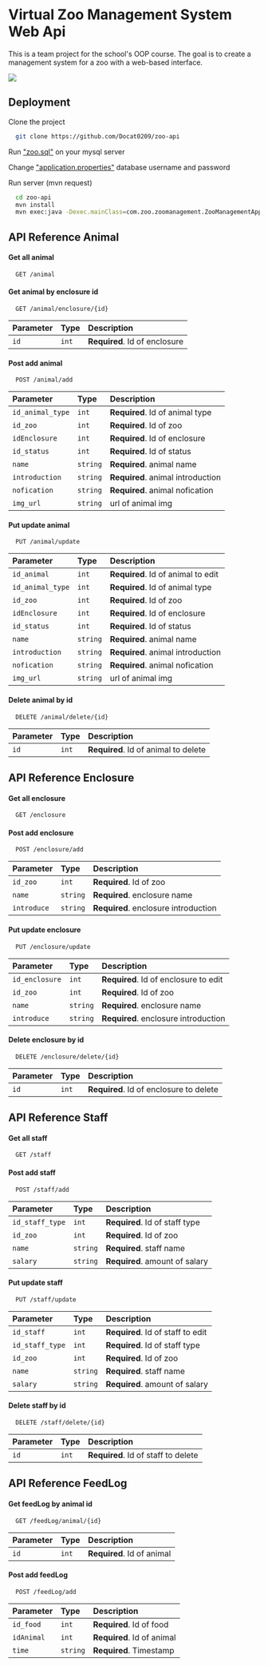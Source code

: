 
# Virtual Zoo Management System Web Api

This is a team project for the school's OOP course. The goal is to create a management system for a zoo with a web-based interface.

![](https://hackmd.io/_uploads/BkA37eDvp.png)

## Deployment

Clone the project

```bash
  git clone https://github.com/Docat0209/zoo-api
```

Run ["zoo.sql"](./zoo.sql) on your mysql server

Change ["application.properties"](./src/main/resources/application.properties) database username and password

Run server (mvn request)

```bash
  cd zoo-api
  mvn install
  mvn exec:java -Dexec.mainClass=com.zoo.zoomanagement.ZooManagementApplication
```

## API Reference Animal

#### Get all animal

```http
  GET /animal
```

#### Get animal by enclosure id

```http
  GET /animal/enclosure/{id}
```

| Parameter | Type     | Description                        |
| :-------- | :------- | :--------------------------------  |
| `id`      | `int`    | **Required**. Id of enclosure      |

#### Post add animal

```http
  POST /animal/add
```

| Parameter         | Type      | Description                       |
| :--------         | :-------  | :-------------------------------- |
| `id_animal_type`  | `int`     | **Required**. Id of animal type   |
| `id_zoo`          | `int`     | **Required**. Id of zoo           |
| `idEnclosure`     | `int`     | **Required**. Id of enclosure     |
| `id_status`       | `int`     | **Required**. Id of status        |
| `name`            | `string`  | **Required**. animal name         |
| `introduction`    | `string`  | **Required**. animal introduction |
| `nofication`      | `string`  | **Required**. animal nofication   |
| `img_url`         | `string`  | url of animal img                 |

#### Put update animal

```http
  PUT /animal/update
```

| Parameter         | Type      | Description                       |
| :--------         | :-------  | :-------------------------------- |
| `id_animal`       | `int`     | **Required**. Id of animal to edit|
| `id_animal_type`  | `int`     | **Required**. Id of animal type   |
| `id_zoo`          | `int`     | **Required**. Id of zoo           |
| `idEnclosure`     | `int`     | **Required**. Id of enclosure     |
| `id_status`       | `int`     | **Required**. Id of status        |
| `name`            | `string`  | **Required**. animal name         |
| `introduction`    | `string`  | **Required**. animal introduction |
| `nofication`      | `string`  | **Required**. animal nofication   |
| `img_url`         | `string`  | url of animal img                 |

#### Delete animal by id

```http
  DELETE /animal/delete/{id}
```

| Parameter | Type     | Description                          |
| :-------- | :------- | :--------------------------------    |
| `id`      | `int`    | **Required**. Id of animal to delete |

## API Reference Enclosure

#### Get all enclosure

```http
  GET /enclosure
```

#### Post add enclosure

```http
  POST /enclosure/add
```

| Parameter         | Type      | Description                           |
| :--------         | :-------  | :--------------------------------     |
| `id_zoo`          | `int`     | **Required**. Id of zoo               |
| `name`            | `string`  | **Required**. enclosure name          |
| `introduce`    | `string`  | **Required**. enclosure introduction  |

#### Put update enclosure

```http
  PUT /enclosure/update
```

| Parameter         | Type      | Description                           |
| :--------         | :-------  | :--------------------------------     |
| `id_enclosure`    | `int`     | **Required**. Id of enclosure to edit |
| `id_zoo`          | `int`     | **Required**. Id of zoo               |
| `name`            | `string`  | **Required**. enclosure name          |
| `introduce`    | `string`  | **Required**. enclosure introduction  |

#### Delete enclosure by id

```http
  DELETE /enclosure/delete/{id}
```

| Parameter | Type     | Description                              |
| :-------- | :------- | :--------------------------------        |
| `id`      | `int`    | **Required**. Id of enclosure to delete  |

## API Reference Staff

#### Get all staff

```http
  GET /staff
```

#### Post add staff

```http
  POST /staff/add
```

| Parameter         | Type      | Description                       |
| :--------         | :-------  | :-------------------------------- |
| `id_staff_type`   | `int`     | **Required**. Id of staff type    |
| `id_zoo`          | `int`     | **Required**. Id of zoo           |
| `name`            | `string`  | **Required**. staff name          |
| `salary`          | `string`  | **Required**. amount of salary    |

#### Put update staff

```http
  PUT /staff/update
```

| Parameter         | Type      | Description                           |
| :--------         | :-------  | :--------------------------------     |
| `id_staff`        | `int`     | **Required**. Id of staff to edit     |
| `id_staff_type`   | `int`     | **Required**. Id of staff type        |
| `id_zoo`          | `int`     | **Required**. Id of zoo               |
| `name`            | `string`  | **Required**. staff name              |
| `salary`          | `string`  | **Required**. amount of salary        |

#### Delete staff by id

```http
  DELETE /staff/delete/{id}
```

| Parameter | Type     | Description                              |
| :-------- | :------- | :--------------------------------        |
| `id`      | `int`    | **Required**. Id of staff to delete      |

## API Reference FeedLog

#### Get feedLog by animal id

```http
  GET /feedLog/animal/{id}
```

| Parameter | Type     | Description                        |
| :-------- | :------- | :--------------------------------  |
| `id`      | `int`    | **Required**. Id of animal         |

#### Post add feedLog

```http
  POST /feedLog/add
```

| Parameter         | Type      | Description                       |
| :--------         | :-------  | :-------------------------------- |
| `id_food`         | `int`     | **Required**. Id of food          |
| `idAnimal`        | `int`     | **Required**. Id of animal        |
| `time`            | `string`  | **Required**. Timestamp           |




